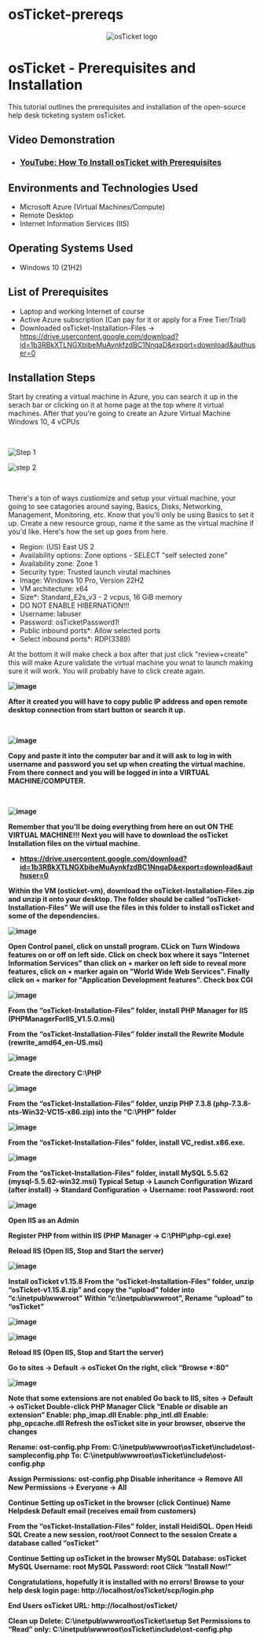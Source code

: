 # osTicket-prereqs
<p align="center">
<img src="https://i.imgur.com/Clzj7Xs.png" alt="osTicket logo"/>
</p>

<h1>osTicket - Prerequisites and Installation</h1>
This tutorial outlines the prerequisites and installation of the open-source help desk ticketing system osTicket.<br />


<h2>Video Demonstration</h2>

- ### [YouTube: How To Install osTicket with Prerequisites](https://www.youtube.com)

<h2>Environments and Technologies Used</h2>

- Microsoft Azure (Virtual Machines/Compute)
- Remote Desktop
- Internet Information Services (IIS)

<h2>Operating Systems Used </h2>

- Windows 10</b> (21H2)

<h2>List of Prerequisites</h2>

- Laptop and working Internet of course
- Active Azure subscription (Can pay for it or apply for a Free Tier/Trial)
- Downloaded osTicket-Installation-Files -> https://drive.usercontent.google.com/download?id=1b3RBkXTLNGXbibeMuAynkfzdBC1NnqaD&export=download&authuser=0


<h2>Installation Steps</h2>



<p>
Start by creating a virtual machine in Azure, you can search it up in the serach bar or clicking on it at home page at the top where it virtual machines. After that you're going to create an Azure Virtual Machine Windows 10, 4 vCPUs


</p>
<br />

![Step 1](https://github.com/user-attachments/assets/34cb320e-9e10-4bb7-bd7d-239fcfb95a5e)

![step 2](https://github.com/user-attachments/assets/7413fb73-4754-499d-b5ae-147ff30d3731)


<br/>

<p>
There's a ton of ways custiomize and setup your virtual machine, your going to see catagories around saying, Basics, Disks, Networking, Management, Monitoring, etc. Know that you'll only be using Basics to set it up. Create a new resource group, name it the same as the virtual machine if you'd like. Here's how the set up goes from here.

- Region: (US) East US 2
- Availability options: Zone options - SELECT "self selected zone"
- Availability zone: Zone 1
- Security type: Trusted launch virutal machines
- Image: Windows 10 Pro, Version 22H2
- VM architecture: x64
- Size*: Standard_E2s_v3 - 2 vcpus, 16 GiB memory
- DO NOT ENABLE HIBERNATION!!!
- Username: labuser
- Password: osTicketPassword1!
- Public inbound ports*: Allow selected ports
- Select inbound ports*: RDP(3389)


At the bottom it will make check a box after that just click "review+create" this will make Azure validate the virtual machine you wnat to launch making sure it will work. You will probably have to click create again.

</p>
<b/>


![image](https://github.com/user-attachments/assets/767435a4-461f-4337-8197-def9a2c39ef4)

<b/>



<p>
 
After it created you will have to copy public IP address and open remote desktop connection from start button or search it up.

 
</p>
<br />

![image](https://github.com/user-attachments/assets/3c8daaad-e246-4773-a031-75db2f91dcf9)


<p>
Copy and paste it into the computer bar and it will ask to log in with username and password you set up when creating the virtual machine. From there connect and you will be logged in into a VIRTUAL MACHINE/COMPUTER.
</p>
<br />

![image](https://github.com/user-attachments/assets/54095197-abc1-4a35-b556-0943ce041c18)
<b/>

<p>
Remember that you'll be doing everything from here on out ON THE VIRTUAL MACHINE!!! Next you will have to download the osTicket Installation files on the virtual machine.
 
- https://drive.usercontent.google.com/download?id=1b3RBkXTLNGXbibeMuAynkfzdBC1NnqaD&export=download&authuser=0


Within the VM (osticket-vm), download the osTicket-Installation-Files.zip and unzip it onto your desktop. The folder should be called “osTicket-Installation-Files”
We will use the files in this folder to install osTicket and some of the dependencies.


![image](https://github.com/user-attachments/assets/2caeaac2-a19f-4fa6-8e12-aee948d4bb1b)

<b/>




Open Control panel, click on unstall program. CLick on Turn Windows features on or off on left side. Click on check box where it says "Internet Information Services" than click on + marker on left side to reveal more features, click on + marker again on "World Wide Web Services". Finally click on + marker for "Application Development features". Check box CGI

![image](https://github.com/user-attachments/assets/62f78445-a1b7-4bcb-9be4-2efd98773164)

<b/>



From the “osTicket-Installation-Files” folder, install PHP Manager for IIS (PHPManagerForIIS_V1.5.0.msi)

From the “osTicket-Installation-Files” folder install the Rewrite Module (rewrite_amd64_en-US.msi)

![image](https://github.com/user-attachments/assets/2caeaac2-a19f-4fa6-8e12-aee948d4bb1b)

<b/>

Create the directory C:\PHP


![image](https://github.com/user-attachments/assets/ea8d9a31-0f9f-4e97-85e6-26c239414ac6)





From the “osTicket-Installation-Files” folder, unzip PHP 7.3.8 (php-7.3.8-nts-Win32-VC15-x86.zip) into the “C:\PHP” folder



![image](https://github.com/user-attachments/assets/fdce7e0e-2278-4163-ba68-df701a0c63e1)


From the “osTicket-Installation-Files” folder, install VC_redist.x86.exe.

![image](https://github.com/user-attachments/assets/2caeaac2-a19f-4fa6-8e12-aee948d4bb1b)

<b/>

From the “osTicket-Installation-Files” folder, install MySQL 5.5.62 (mysql-5.5.62-win32.msi)
Typical Setup ->
Launch Configuration Wizard (after install) ->
Standard Configuration ->
Username: root
Password: root

![image](https://github.com/user-attachments/assets/4af17c8f-39f7-4e5b-8f43-fcb450c93e68)


Open IIS as an Admin

Register PHP from within IIS (PHP Manager -> C:\PHP\php-cgi.exe)

Reload IIS (Open IIS, Stop and Start the server)

![image](https://github.com/user-attachments/assets/6bbe6f40-5c8a-44a8-abad-2faff75895c1)


Install osTicket v1.15.8
From the “osTicket-Installation-Files” folder, unzip “osTicket-v1.15.8.zip” and copy the “upload” folder into “c:\inetpub\wwwroot”
Within “c:\inetpub\wwwroot”, Rename “upload” to “osTicket”

![image](https://github.com/user-attachments/assets/d3c05ba3-217f-48a2-a223-078213a5b38f)

![image](https://github.com/user-attachments/assets/6a8a5a1d-f231-42d3-953f-f78785b56acb)




Reload IIS (Open IIS, Stop and Start the server)

Go to sites -> Default -> osTicket
On the right, click “Browse *:80”

![image](https://github.com/user-attachments/assets/28330482-df97-4432-a356-bbdd6bac4428)


Note that some extensions are not enabled
Go back to IIS, sites -> Default -> osTicket
Double-click PHP Manager
Click “Enable or disable an extension”
Enable: php_imap.dll
Enable: php_intl.dll
Enable: php_opcache.dll
Refresh the osTicket site in your browser, observe the changes

Rename: ost-config.php
From: C:\inetpub\wwwroot\osTicket\include\ost-sampleconfig.php
To: C:\inetpub\wwwroot\osTicket\include\ost-config.php

Assign Permissions: ost-config.php
Disable inheritance -> Remove All
New Permissions -> Everyone -> All

Continue Setting up osTicket in the browser (click Continue)
Name Helpdesk
Default email (receives email from customers)

From the “osTicket-Installation-Files” folder, install HeidiSQL.
Open Heidi SQL
Create a new session, root/root
Connect to the session
Create a database called “osTicket”

Continue Setting up osTicket in the browser
MySQL Database: osTicket
MySQL Username: root
MySQL Password: root
Click “Install Now!”

Congratulations, hopefully it is installed with no errors!
Browse to your help desk login page: http://localhost/osTicket/scp/login.php

End Users osTicket URL:
http://localhost/osTicket/ 

Clean up
Delete: C:\inetpub\wwwroot\osTicket\setup
Set Permissions to “Read” only: C:\inetpub\wwwroot\osTicket\include\ost-config.php

  
</p>

